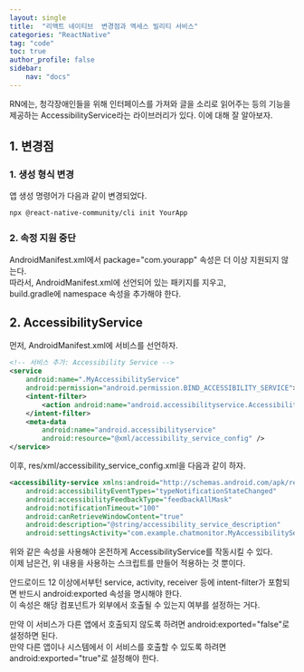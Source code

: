 ```yaml
---
layout: single
title:  "리액트 네이티브  변경점과 엑세스 빌리티 서비스"
categories: "ReactNative"
tag: "code"
toc: true
author_profile: false
sidebar:
    nav: "docs"
---
```


RN에는, 청각장애인들을 위해 인터페이스를 가져와 글을 소리로 읽어주는 등의 기능을 제공하는 AccessibilityService라는 라이브러리가 있다. 이에 대해 잘 알아보자.  

## 1. 변경점

### 1. 생성 형식 변경
앱 생성 명령어가 다음과 같이 변경되었다.  
```bash
npx @react-native-community/cli init YourApp
```  

### 2. 속정 지원 중단
AndroidManifest.xml에서 package="com.yourapp" 속성은 더 이상 지원되지 않는다.  
따라서, AndroidManifest.xml에 선언되어 있는 패키지를 지우고,  
build.gradle에 namespace 속성을 추가해야 한다.  

## 2. AccessibilityService

먼저, AndroidManifest.xml에 서비스를 선언하자.  
```xml
<!-- 서비스 추가: Accessibility Service -->
<service
    android:name=".MyAccessibilityService"
    android:permission="android.permission.BIND_ACCESSIBILITY_SERVICE">
    <intent-filter>
        <action android:name="android.accessibilityservice.AccessibilityService" />
    </intent-filter>
    <meta-data
        android:name="android.accessibilityservice"
        android:resource="@xml/accessibility_service_config" />
</service>    
```

이후, res/xml/accessibility_service_config.xml을 다음과 같이 하자.  
```xml
<accessibility-service xmlns:android="http://schemas.android.com/apk/res/android"
    android:accessibilityEventTypes="typeNotificationStateChanged"
    android:accessibilityFeedbackType="feedbackAllMask"
    android:notificationTimeout="100"
    android:canRetrieveWindowContent="true"
    android:description="@string/accessibility_service_description"
    android:settingsActivity="com.example.chatmonitor.MyAccessibilitySettings" />
```

위와 같은 속성을 사용해야 온전하게 AccessibilityService를 작동시킬 수 있다.  
이제 남은건, 위 내용을 사용하는 스크립트를 만들어 적용하는 것 뿐이다.  


안드로이드 12 이상에서부턴 service, activity, receiver 등에 intent-filter가 포함되면 반드시 android:exported 속성을 명시해야 한다.  
이 속성은 해당 컴포넌트가 외부에서 호출될 수 있는지 여부를 설정하는 거다.

만약 이 서비스가 다른 앱에서 호출되지 않도록 하려면 android:exported="false"로 설정하면 된다.  
만약 다른 앱이나 시스템에서 이 서비스를 호출할 수 있도록 하려면 android:exported="true"로 설정해야 한다.